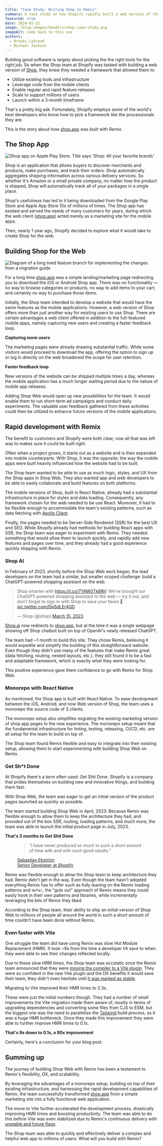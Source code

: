 ```yaml
---
title: "Case Study: Writing Shop in Remix"
summary: A case study on how Shopify rapidly built a web version of their popular iOS/Android app Shop with Remix
featured: true
date: 2024-02-22
image: /blog-images/headers/shop-case-study.png
imageAlt: Come back to this one
authors:
  - Brooks Lybrand
  - Michael Jackson
---
```


Building good software is largely about picking the the right tools for the right job. So when the Shop team at Shopify was tasked with building a web version of [Shop][apple-shop-app], they knew they needed a framework that allowed them to:

- Utilize existing tools and infrastructure
- Leverage code from the mobile clients
- Enable regular and rapid feature releases
- Scale to support millions of users
- Launch within a 3-month timeframe

That's a pretty big ask. Fortunately, Shopify employs some of the world's best developers who know how to pick a framework like the processionals they are.

This is the story about how [shop.app][shop.app] was built with Remix.

## The Shop App

<div class="flex flex-col items-center">
  <img alt="Shop app on Apple Play Store. Title says 'Shop: All your favorite brands'" src="/blog-images/posts/shop-case-study/shop-app-ios.jpg" class="h-svh" />
</div>

Shop is an application that allows buyers to discover merchants and products, make purchases, and track their orders. Shop automatically aggregates shipping information across various delivery services. So whether it's Amazon or a small private company, no matter how the product is shipped, Shop will automatically track all of your packages in a single place.

Shop's usefulness has led to it being downloaded from the Google Play Store and Apple App Store 10s of millions of times. The Shop app has existed and served the needs of many customers for years, during which the web client ([shop.app][shop.app]) acted merely as a marketing site for the mobile apps.

Then, nearly 1 year ago, Shopify decided to explore what it would take to create Shop for the web.

## Building Shop for the Web

<img alt="Diagram of a long lived feature branch for implementing the changes from a migration guide" src="/blog-images/posts/shop-case-study/shop-web.png" />

For a long time [shop.app][shop.app] was a simple landing/marketing page redirecting you to download the iOS or Android Shop app. There was no functionality — no way to browse categories or products, no way to add items to your cart, and certainly no way to purchase those items.

Initially, the Shop team intended to develop a website that would have the same features as the mobile applications. However, a web version of Shop offers more than just another way for existing users to use Shop. There are certain advantages a web client offered in addition to the full-featured mobile apps, namely capturing new users and creating a faster feedback loop.

**Capturing more users**

The marketing pages were already drawing substantial traffic. While some visitors would proceed to download the app, offering the option to sign up or log in directly on the web broadened the scope for user retention.

**Faster feedback loop**

New versions of the website can be shipped multiple times a day, whereas the mobile application has a much longer waiting period due to the nature of mobile app releases.

Adding Shop Web would open up new possibilities for the team. It would enable them to run short-term ad campaigns and conduct daily experiments. The valuable user feedback gathered from these activities could then be utilized to enhance future versions of the mobile applications.

## Rapid development with Remix

The benefit to customers and Shopify were both clear, now all that was left was to makes sure it could be built right.

Often when a project grows, it starts out as a website and is then expanded into mobile counterparts. With Shop, it was the opposite; the way the mobile apps were built heavily influenced how the website had to be built.

The Shop team wanted to be able to use as much logic, styles, and UX from the Shop apps in Shop Web. They also wanted app and web developers to be able to easily collaborate and build features on both platforms.

The mobile versions of Shop, built in React Native, already had a substantial infrastructure in place for styles and data loading. Consequently, any framework chosen for the web needed to be use React. Moreover, it had to be flexible enough to accommodate the team's existing patterns, such as data fetching with [Apollo Client][apollo-client].

Finally, the pages needed to be Server-Side Rendered (SSR) for the best UX and SEO. While Shopify already had methods for building React apps with SSR, the Shop team was eager to experiment with Remix. They needed something that would allow them to launch quickly, and rapidly add new features and pages over time, and they already had a good experience quickly shipping with Remix.

### Shop AI

In February of 2023, shortly before the Shop Web work began, the lead developers on the team had a similar, but smaller scoped challenge: build a ChatGPT-powered shopping assistant on the web.

<blockquote class="twitter-tweet"><p lang="en" dir="ltr">Shop smarter with <a href="https://t.co/7YAW0Tk8Rh">https://t.co/7YAW0Tk8Rh</a>! We&#39;ve brought our ChatGPT-powered shopping assistant to the web — try it out, and don’t forget to sign in with Shop to save your faves 💜 <a href="https://t.co/DpSdLEr4QD">pic.twitter.com/DpSdLEr4QD</a></p>&mdash; Shop (@shop) <a href="https://twitter.com/shop/status/1636022946127831040?ref_src=twsrc%5Etfw">March 15, 2023</a></blockquote> <script async src="https://platform.twitter.com/widgets.js" charset="utf-8"></script>

[Shop.ai][shop.ai] now redirects to [shop.app][shop.app], but at the time it was a single webpage showing off Shop chatbot built on top of OpenAI's newly released ChatGPT.

The team had ~1 month to build this site. They chose Remix, believing it would expedite and simplify the building of this straightforward website. Even though they didn't use many of the features that make Remix great (data fetching, routing, nested layouts, etc.), they still found it to be a fast and adaptable framework, which is exactly what they were looking for.

This positive experience gave them confidence to go with Remix for Shop Web.

### Monorepo with React Native

As mentioned, the Shop app is built with React Native. To ease development between the iOS, Android, and now Web version of Shop, the team uses a monorepo the source code of 3 clients.

The monorepo setup also simplifies migrating the existing marketing version of shop.app pages to the new experience. The monorepo setup meant that the fundamental infrastructure for linting, testing, releasing, CI/CD, etc. are all setup for the team to build on top of.

The Shop team found Remix flexible and easy to integrate into their existing setup, allowing them to start experimenting with building Shop Web on Remix.

### Get Sh\*t Done

At Shopify there's a term often used: Get Shit Done. Shopify is a company that prides themselves on building new and innovative things, and building them fast.

With Shop Web, the team was eager to get an initial version of the product pages launched as quickly as possible.

The team started building Shop Web in April, 2023. Because Remix was flexible enough to allow them to keep the architecture they had, and provided out of the box SSR, routing, loading patterns, and much more, the team was able to launch the initial product page in July, 2023.

**That's 3 months to Get Shit Done**

<figure>
  <blockquote class="mt-10 text-xl font-semibold leading-8 tracking-tight text-gray-900 sm:text-2xl sm:leading-9">
    <p>“I have never produced so much in such a short amount of time with and with such good results.”</p>
  </blockquote>
  <figcaption>
    <a class="mt-10 flex items-center gap-x-6" href="https://github.com/sebastianekstrom">
      <img class="h-12 w-12 rounded-full bg-gray-50" src="/blog-images/posts/shop-case-study/sebastian-ekstrom.jpg" alt="">
      <div class="text-sm leading-6 text-left">
        <div class="font-semibold text-gray-900">Sebastian Ekström</div>
        <div class="mt-0.5 text-gray-600 font-light">Senior Developer at Shopify</div>
      </div>
    </a>
  </figcaption>
</figure>
</section>

Remix was flexible enough to allow the Shop team to keep architecture they had. Remix didn't get in the way. Even though the team hasn't adopted everything Remix has to offer such as fully leaning on the Remix loading patterns and `defer`, the "guts out" approach of Remix means they could easily hook in their own patterns and libraries, while incrementally leveraging the bits of Remix they liked.

According to the Shop team, their ability to ship an initial version of Shop Web to millions of people all around the world in such a short amount of time couldn’t have been done without Remix.

### Even faster with Vite

One struggle the team did have using Remix was slow Hot Module Replacement (HMR). It took ~9s from the time a developer hit save to when they were able to see their changes reflected locally.

Due to these slow HRM times, the Shop team was eccstatic once the Remix team announced that they were [moving the compiler to a Vite plugin][vite-announcement]. They were so confident in the new Vite plugin and the DX benefits it would save their team, they didn't even hesitate until [it was marked as stable][vite-stable-announcement].

Migrating to Vite improved their HMR times to 2.3s.

These were just the initial numbers though. They had a number of small improvements the Vite migration made them aware of, mostly in terms of upgrading dependencies and converting some files from CJS to ESM, but the biggest one was the need to parallelize the [Tailwind][tailwind] build process, as it was a huge HMR bottleneck. Once they made this improvement they were able to further improve HMR times to 0.1s.

**That's 9s down to 0.1s, a 90x improvement**

Certainly, here's a conclusion for your blog post:

## Summing up

The journey of building Shop Web with Remix has been a testament to Remix's flexibility, DX, and scalability.

By leveraging the advantages of a monorepo setup, building on top of their existing infrastructure, and harnessing the rapid development capabilities of Remix, the team successfully transformed [shop.app][shop.app] from a simple marketing site into a fully functional web application.

The move to Vite further accelerated the development process, drastically improving HMR times and boosting productivity. The team was able to do this before Vite was even stabilized due to Remix's continuous delivery with [unstable and future flags][future-proofing-blog].

The Shop team was able to quickly and effectively deliver a complex and helpful web app to millions of users. What will you build with Remix?

[apple-shop-app]: https://apps.apple.com/ca/app/shop-all-your-favorite-brands/id1223471316
[shop.app]: https://shop.app/
[shop.ai]: https://shop.ai/
[shop.ai-tweet]: https://twitter.com/shop/status/1636022946127831040
[sebastian]: https://github.com/sebastianekstrom
[dominic]: https://github.com/linddominic
[apollo-client]: https://github.com/apollographql/apollo-client
[vite-announcement]: https://remix.run/blog/remix-heart-vite
[vite-stable-announcement]: https://remix.run/blog/remix-vite-stable
[tailwind]: https://tailwindcss.com/
[css-modules]: https://github.com/css-modules/css-modules
[future-proofing-blog]: https://remix.run/blog/future-flags
